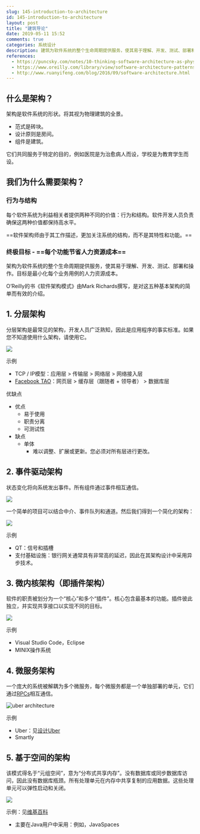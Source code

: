 ```yaml
---
slug: 145-introduction-to-architecture
id: 145-introduction-to-architecture
layout: post
title: "建筑导论"
date: 2019-05-11 15:52
comments: true
categories: 系统设计
description: 建筑为软件系统的整个生命周期提供服务，使其易于理解、开发、测试、部署和操作。O’Reilly的书《软件架构模式》对五种基本架构进行了简单而有效的介绍。
references:
  - https://puncsky.com/notes/10-thinking-software-architecture-as-physical-buildings
  - https://www.oreilly.com/library/view/software-architecture-patterns/9781491971437/ch01.html
  - http://www.ruanyifeng.com/blog/2016/09/software-architecture.html
---
```


## 什么是架构？

架构是软件系统的形状。将其视为物理建筑的全景。

* 范式是砖块。
* 设计原则是房间。
* 组件是建筑。

它们共同服务于特定的目的，例如医院是为治愈病人而设，学校是为教育学生而设。

## 我们为什么需要架构？

### 行为与结构

每个软件系统为利益相关者提供两种不同的价值：行为和结构。软件开发人员负责确保这两种价值都保持高水平。

==软件架构师由于其工作描述，更加关注系统的结构，而不是其特性和功能。==

### 终极目标 - ==每个功能节省人力资源成本==

架构为软件系统的整个生命周期提供服务，使其易于理解、开发、测试、部署和操作。目标是最小化每个业务用例的人力资源成本。

O’Reilly的书《软件架构模式》由Mark Richards撰写，是对这五种基本架构的简单而有效的介绍。

## 1. 分层架构

分层架构是最常见的架构，开发人员广泛熟知，因此是应用程序的事实标准。如果您不知道使用什么架构，请使用它。

[comment]: \<\> (https://www.draw.io/#G1ldM5O9Y62Upqg_t5rcTNHIRseP-7fqQT)

![](https://res.cloudinary.com/dohtidfqh/image/upload/v1557614663/web-guiguio/Software_Architecture_101.png)

示例

* TCP / IP模型：应用层 > 传输层 > 网络层 > 网络接入层
* [Facebook TAO](https://puncsky.com/notes/49-facebook-tao)：网页层 > 缓存层（跟随者 + 领导者） > 数据库层

优缺点

* 优点
    * 易于使用
    * 职责分离
    * 可测试性
* 缺点
    * 单体
        * 难以调整、扩展或更新。您必须对所有层进行更改。

## 2. 事件驱动架构

状态变化将向系统发出事件。所有组件通过事件相互通信。

![](https://res.cloudinary.com/dohtidfqh/image/upload/v1557614663/web-guiguio/software-architecture-101-event-driven.png)

一个简单的项目可以结合中介、事件队列和通道。然后我们得到一个简化的架构：

![](https://res.cloudinary.com/dohtidfqh/image/upload/v1557614663/web-guiguio/software-architecture-101-event-driven-simplified.png)

示例

* QT：信号和插槽
* 支付基础设施：银行网关通常具有非常高的延迟，因此在其架构设计中采用异步技术。

## 3. 微内核架构（即插件架构）

软件的职责被划分为一个“核心”和多个“插件”。核心包含最基本的功能。插件彼此独立，并实现共享接口以实现不同的目标。

![](https://res.cloudinary.com/dohtidfqh/image/upload/v1557614663/web-guiguio/software-architecture-101-micro-kernel.png)

示例

* Visual Studio Code，Eclipse
* MINIX操作系统

## 4. 微服务架构

一个庞大的系统被解耦为多个微服务，每个微服务都是一个单独部署的单元，它们通过[RPCs](/blog/2016-02-13-crack-the-system-design-interview#21-communication)相互通信。

![uber architecture](https://res.cloudinary.com/dohtidfqh/image/upload/v1546574738/web-guiguio/uber-architecture_2.jpg)

示例

* Uber：见[设计Uber](https://puncsky.com/notes/120-designing-uber)
* Smartly

## 5. 基于空间的架构

该模式得名于“元组空间”，意为“分布式共享内存”。没有数据库或同步数据库访问，因此没有数据库瓶颈。所有处理单元在内存中共享复制的应用数据。这些处理单元可以弹性启动和关闭。

![](https://res.cloudinary.com/dohtidfqh/image/upload/v1557614663/web-guiguio/software-architecture-101-space-based.png)

示例：见[维基百科](https://en.wikipedia.org/wiki/Tuple_space#Example_usage)

- 主要在Java用户中采用：例如，JavaSpaces